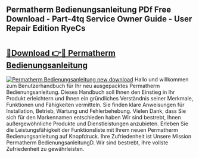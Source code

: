 ## Permatherm Bedienungsanleitung PDf Free Download - Part-4tq Service Owner Guide - User Repair Edition RyeCs

# <h2><a href="http://df1cm23.blite.top/?on=Permatherm+Bedienungsanleitung">🔗Download 👉🔴 Permatherm Bedienungsanleitung</a></h2>

[![Permatherm Bedienungsanleitung new download](https://i.imgur.com/lujVjoI.png)](http://df1cm23.blite.top/?on=Permatherm+Bedienungsanleitung)
Hallo und willkommen zum Benutzerhandbuch für Ihr neu ausgepacktes Permatherm Bedienungsanleitung. Dieses Handbuch soll Ihnen den Einstieg in Ihr Produkt erleichtern und Ihnen ein gründliches Verständnis seiner Merkmale, Funktionen und Fähigkeiten vermitteln. Sie finden klare Anweisungen für Installation, Betrieb, Wartung und Fehlerbehebung. Vielen Dank, dass Sie sich für den Markennamen entschieden haben Wir sind bestrebt, Ihnen außergewöhnliche Produkte und Dienstleistungen anzubieten. Erleben Sie die Leistungsfähigkeit der Funktionsliste mit Ihrem neuen Permatherm Bedienungsanleitung auf Knopfdruck. Ihre Zufriedenheit ist Unsere Mission Permatherm BedienungsanleitungD. Wir sind bestrebt, Ihre vollste Zufriedenheit zu gewährleisten.
